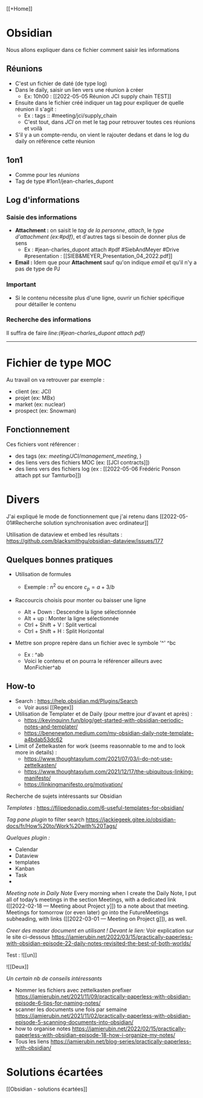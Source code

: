 [[+Home]]

# Obsidian
Nous allons expliquer dans ce fichier comment saisir les informations

## Réunions 
- C'est un fichier de daté (de type log)
- Dans le daily, saisir un lien vers une réunion à créer 
	- Ex: 10h00 : [[2022-05-05 Réunion JCI supply chain TEST]]
- Ensuite dans le fichier créé indiquer un tag pour expliquer de quelle réunion il s'agit :
	- Ex : tags :: #meeting/jci/supply_chain
	- C'est tout, dans *JCI* on met le tag pour retrouver toutes ces réunions et voilà 
- S'il y a un compte-rendu, on vient le rajouter dedans et dans le log du daily on référence cette réunion

## 1on1
- Comme pour les *réunions*
- Tag de type #1on1/jean-charles_dupont 


## Log d'informations
### Saisie des informations
- **Attachment :** on saisit le *tag de la personne*, *attach*, le *type d'attachment (ex:#pdf)*, et d'autres tags si besoin de donner plus de sens
	- Ex :  #jean-charles_dupont attach #pdf #SiebAndMeyer #Drive #presentation : [[SIEB&MEYER_Presentation_04_2022.pdf]]
- **Email :** Idem que pour **Attachment** sauf qu'on indique *email* et qu'il n'y a pas de type de PJ

### Important
- Si le contenu nécessite plus d'une ligne, ouvrir un fichier spécifique pour détailler le contenu

### Recherche des informations
Il suffira de faire *line:(#jean-charles_dupont attach pdf)*


---
# Fichier de type MOC

Au travail on va retrouver par exemple :
- client (ex: JCI)
- projet (ex: MBx)
- market (ex: nuclear)
- prospect (ex: Snowman)

## Fonctionnement 

Ces fichiers vont référencer :
- des tags (ex: *meeting/JCI/management_meeting*, )
- des liens vers des fichiers MOC (ex: [[JCI contracts]])
- des liens vers des fichiers log (ex :  [[2022-05-06 Frédéric Ponson attach ppt sur Tamturbo]])




# Divers

J'ai expliqué le mode de fonctionnement que j'ai retenu dans [[2022-05-01#Recherche solution synchronisation avec ordinateur]]

Utilisation de dataview et embed les résultats :
https://github.com/blacksmithgu/obsidian-dataview/issues/177

## Quelques bonnes pratiques

- Utilisation de formules
	- Exemple : $n^2$  ou encore $c_p = {a+3}/b$ 

- Raccourcis choisis pour monter ou baisser une ligne
	- Alt + Down : Descendre la ligne sélectionnée
	- Alt + up : Monter la ligne sélectionnée
	- Ctrl + Shift + V : Split vertical
	- Ctrl + Shift + H : Split Horizontal

- Mettre son propre repère dans un fichier avec le symbole '^' ^bc
	- Ex : ^ab
	- Voici le contenu et on pourra le référencer ailleurs avec MonFichier^ab

## How-to

- Search : https://help.obsidian.md/Plugins/Search
	- Voir aussi [[Regex]]
- Utilisation de Templater et de Daily (pour mettre jour d'avant et après) :
	- https://kevinquinn.fun/blog/get-started-with-obsidian-periodic-notes-and-templater/
	- https://benenewton.medium.com/my-obsidian-daily-note-template-a4bdab53dc62
- Limit of Zettelkasten for work (seems reasonnable to me and to look more in details) :
	- https://www.thoughtasylum.com/2021/07/03/i-do-not-use-zettelkasten/
	- https://www.thoughtasylum.com/2021/12/17/the-ubiquitous-linking-manifesto/
	- https://linkingmanifesto.org/motivation/

Recherche de sujets intéressants sur Obsidian 

*Templates :*
https://filipedonadio.com/6-useful-templates-for-obsidian/

*Tag pane plugin* to filter search
https://jackiegeek.gitee.io/obsidian-docs/fr/How%20to/Work%20with%20Tags/

*Quelques plugin :*
- Calendar
- Dataview
- templates
- Kanban
- Task
- 


*Meeting note in Daily Note*
Every morning when I create the Daily Note, I put all of today’s meetings in the section Meetings, with a dedicated link ([[2022-02-18 — Meeting about Project y]]) to a note about that meeting. Meetings for tomorrow (or even later) go into the FutureMeetings subheading, with links ([[2022-03-01 — Meeting on Project g]]), as well.

*Creer des master document en utilisant ! Devant le lien:*
Voir explication sur le site ci-dessous
https://jamierubin.net/2022/03/15/practically-paperless-with-obsidian-episode-22-daily-notes-revisited-the-best-of-both-worlds/

Test :
![[un]]

![[Deux]]

*Un certain nb de conseils intéressants*
- Nommer les fichiers avec zettelkasten prefixer
	https://jamierubin.net/2021/11/09/practically-paperless-with-obsidian-episode-6-tips-for-naming-notes/
- scanner les documents une fois par semaine 
	https://jamierubin.net/2021/11/02/practically-paperless-with-obsidian-episode-5-scanning-documents-into-obsidian/
- how to organise notes
	https://jamierubin.net/2022/02/15/practically-paperless-with-obsidian-episode-18-how-i-organize-my-notes/
- Tous les liens 
	https://jamierubin.net/blog-series/practically-paperless-with-obsidian/


# Solutions écartées

[[Obsidian - solutions écartées]]